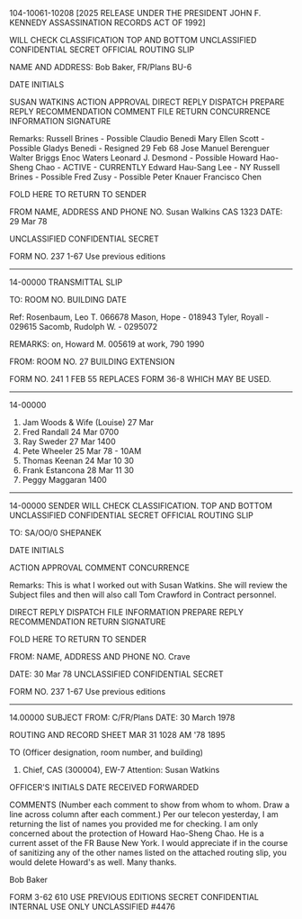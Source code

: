 104-10061-10208 [2025 RELEASE UNDER THE PRESIDENT JOHN F. KENNEDY ASSASSINATION RECORDS ACT OF 1992]

WILL CHECK CLASSIFICATION TOP AND BOTTOM
UNCLASSIFIED CONFIDENTIAL SECRET
OFFICIAL ROUTING SLIP

NAME AND ADDRESS:
Bob Baker, FR/Plans
BU-6

DATE
INITIALS

SUSAN WATKINS
ACTION
APPROVAL
DIRECT REPLY
DISPATCH
PREPARE REPLY
RECOMMENDATION
COMMENT
FILE
RETURN
CONCURRENCE
INFORMATION
SIGNATURE

Remarks:
Russell Brines - Possible
Claudio Benedi
Mary Ellen Scott - Possible
Gladys Benedi - Resigned 29 Feb 68
Jose Manuel Berenguer
Walter Briggs
Enoc Waters
Leonard J. Desmond - Possible
Howard Hao-Sheng Chao - ACTIVE - CURRENTLY
Edward Hau-Sang Lee - NY
Russell Brines - Possible
Fred Zusy - Possible
Peter Knauer
Francisco Chen

FOLD HERE TO RETURN TO SENDER

FROM NAME, ADDRESS AND PHONE NO.
Susan Walkins
CAS 1323
DATE: 29 Mar 78

UNCLASSIFIED CONFIDENTIAL SECRET

FORM NO. 237
1-67
Use previous editions

---

14-00000
TRANSMITTAL SLIP

TO:
ROOM NO.
BUILDING
DATE

Ref:
Rosenbaum, Leo T. 066678
Mason, Hope - 018943
Tyler, Royall - 029615
Sacomb, Rudolph W. - 0295072

REMARKS:
on, Howard M. 005619 at work, 790 1990

FROM:
ROOM NO. 27
BUILDING
EXTENSION

FORM NO. 241
1 FEB 55
REPLACES FORM 36-8
WHICH MAY BE USED.

---

14-00000

1. Jam Woods & Wife (Louise) 27 Mar
2. Fred Randall 24 Mar 0700
3. Ray Sweder 27 Mar 1400
4. Pete Wheeler 25 Mar 78 - 10AM
5. Thomas Keenan 24 Mar 10 30
6. Frank Estancona 28 Mar 11 30
7. Peggy Maggaran 1400

---

14-00000
SENDER WILL CHECK CLASSIFICATION. TOP AND BOTTOM
UNCLASSIFIED CONFIDENTIAL SECRET
OFFICIAL ROUTING SLIP

TO:
SA/OO/0
SHEPANEK

DATE
INITIALS

ACTION
APPROVAL
COMMENT
CONCURRENCE

Remarks:
This is what I worked
out with Susan Watkins.
She will review the
Subject files and then
will also call Tom Crawford
in Contract personnel.

DIRECT REPLY
DISPATCH
FILE
INFORMATION
PREPARE REPLY
RECOMMENDATION
RETURN
SIGNATURE

FOLD HERE TO RETURN TO SENDER

FROM: NAME, ADDRESS AND PHONE NO.
Crave

DATE: 30 Mar 78
UNCLASSIFIED CONFIDENTIAL SECRET

FORM NO. 237
1-67
Use previous editions

---

14.00000
SUBJECT
FROM: C/FR/Plans
DATE: 30 March 1978

ROUTING AND RECORD SHEET
MAR 31 1028 AM '78
1895

TO (Officer designation, room number, and building)
1. Chief, CAS (300004), EW-7
Attention: Susan Watkins

OFFICER'S
INITIALS
DATE
RECEIVED
FORWARDED

COMMENTS (Number each comment to show from whom to whom. Draw a line across column after each comment.)
Per our telecon yesterday, I am returning the list of names you provided me for checking. I am only concerned about the protection of Howard Hao-Sheng Chao. He is a current asset of the FR Bause New York. I would appreciate if in the course of sanitizing any of the other names listed on the attached routing slip, you would delete Howard's as well. Many thanks.

Bob Baker

FORM 3-62 610
USE PREVIOUS EDITIONS
SECRET CONFIDENTIAL INTERNAL USE ONLY
UNCLASSIFIED #4476

